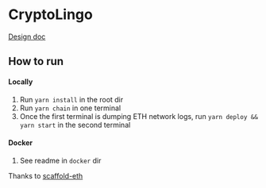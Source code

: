 # CryptoLingo

[Design doc](https://docs.google.com/document/d/1fxuRTKFf341P8SKJe3x6EaBJ-4peBViteYEQDByH3Nw/edit)

## How to run
#### Locally
1. Run `yarn install` in the root dir
2. Run `yarn chain` in one terminal
3. Once the first terminal is dumping ETH network logs, run `yarn deploy && yarn start` in the second terminal
#### Docker
1. See readme in `docker` dir

Thanks to [scaffold-eth](https://github.com/scaffold-eth/scaffold-eth)
